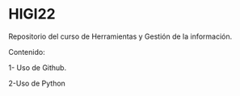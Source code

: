 # HIGI22
Repositorio del curso de Herramientas y Gestión de la información.

Contenido:

1- Uso de Github.

2-Uso de Python
